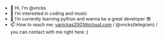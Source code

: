 - 👋 Hi, I’m @vncks
- 👀 I’m interested in coding and music
- 🌱 I’m currently learning python and wanna be a great developer 😎
- 📫 How to reach me: vanickas2001@icloud.com / @vncks(telegram) / you can contact with me right here :)

<!---
vncks/vncks is a ✨ special ✨ repository because its `README.md` (this file) appears on your GitHub profile.
You can click the Preview link to take a look at your changes.
--->
